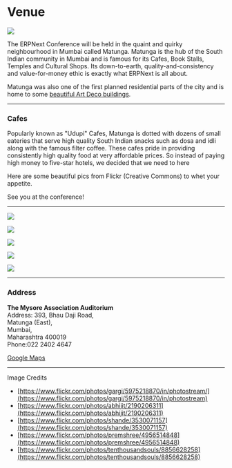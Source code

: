 # Venue

<img src="/assets/manual_aireldentalchairs_com/images/conf/erpnext-conf-14.png" class="img-responsive">

The ERPNext Conference will be held in the quaint and quirky neighbourhood in Mumbai called Matunga. Matunga is the hub of the South Indian community in Mumbai and is famous for its Cafes, Book Stalls, Temples and Cultural Shops. Its down-to-earth, quality-and-consistency and value-for-money ethic is exactly what ERPNext is all about.

Matunga was also one of the first planned residential parts of the city and is home to some [beautiful Art Deco buildings](http://thatandthisinmumbai.wordpress.com/2014/05/29/neighbourhoods-of-mumbai-1-matunga/).

---

### Cafes

Popularly known as "Udupi" Cafes, Matunga is dotted with dozens of small eateries that serve high quality South Indian snacks such as dosa and idli along with the famous filter coffee. These cafes pride in providing consistently high quality food at very affordable prices. So instead of paying high money to five-star hotels, we decided that we need to here

Here are some beautiful pics from Flickr (Creative Commons) to whet your appetite.

See you at the conference!

---

<p><img src="/assets/manual_aireldentalchairs_com/images/conf/matunga-1.jpg" class="img-responsive"></p>
<p><img src="/assets/manual_aireldentalchairs_com/images/conf/matunga-2.jpg" class="img-responsive"></p>
<p><img src="/assets/manual_aireldentalchairs_com/images/conf/matunga-3.jpg" class="img-responsive"></p>
<p><img src="/assets/manual_aireldentalchairs_com/images/conf/matunga-4.jpg" class="img-responsive"></p>
<p><img src="/assets/manual_aireldentalchairs_com/images/conf/matunga-5.jpg" class="img-responsive"></p>

---

### Address

**The Mysore Association Auditorium**<br>
Address: 393, Bhau Daji Road,<br>
Matunga (East), <br>
Mumbai, <br>
Maharashtra 400019<br>
Phone:022 2402 4647<br>

[<i class="icon-map-marker"></i> Google Maps](https://www.google.co.in/maps/place/Mysore+Association+Auditorium/@19.028398,72.85494,17z/data=!4m2!3m1!1s0x0:0xd31576f646dcbc86)

---

Image Credits

- [https://www.flickr.com/photos/gargi/5975218870/in/photostream/](https://www.flickr.com/photos/gargi/5975218870/in/photostream)
- [https://www.flickr.com/photos/abhijit/2190206311](https://www.flickr.com/photos/abhijit/2190206311)
- [https://www.flickr.com/photos/shande/3530071157](https://www.flickr.com/photos/shande/3530071157)
- [https://www.flickr.com/photos/premshree/4956514848](https://www.flickr.com/photos/premshree/4956514848)
- [https://www.flickr.com/photos/tenthousandsouls/8856628258](https://www.flickr.com/photos/tenthousandsouls/8856628258)

